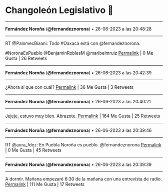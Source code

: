 # Changoleón Legislativo 🙈
*****
**Fernández Noroña** (**@fernandeznorona**) • 26-06-2023 a las 20:48:28
*****
RT @PalomecBiaani: Todo #Oaxaca está con @fernandeznorona. 


\#NoronaEsPueblo 
@BenjaminRoblesM 
@maribelmruiz
[Permalink](https://twitter.com/fernandeznorona/status/1673553863838961665) | 0 Me Gusta | 26 Retweets
*****
**Fernández Noroña** (**@fernandeznorona**) • 26-06-2023 a las 20:42:39
*****
¿Ahora sí que con cuál?
[Permalink](https://twitter.com/fernandeznorona/status/1673552399284465666) | 36 Me Gusta | 3 Retweets
*****
**Fernández Noroña** (**@fernandeznorona**) • 26-06-2023 a las 20:40:21
*****
Jejeje, estuvo muy bien. Abrazote.
[Permalink](https://twitter.com/fernandeznorona/status/1673551817404477440) | 164 Me Gusta | 25 Retweets
*****
**Fernández Noroña** (**@fernandeznorona**) • 26-06-2023 a las 20:39:46
*****
RT @aura_fdez: En Puebla Noroña es pueblo. 
@fernandeznorona
[Permalink](https://twitter.com/fernandeznorona/status/1673551672621293569) | 0 Me Gusta | 45 Retweets
*****
**Fernández Noroña** (**@fernandeznorona**) • 26-06-2023 a las 20:39:39
*****
A dormir. Mañana empezaré 6:30 de la mañana con una entrevista de radio.
[Permalink](https://twitter.com/fernandeznorona/status/1673551643772854273) | 111 Me Gusta | 17 Retweets